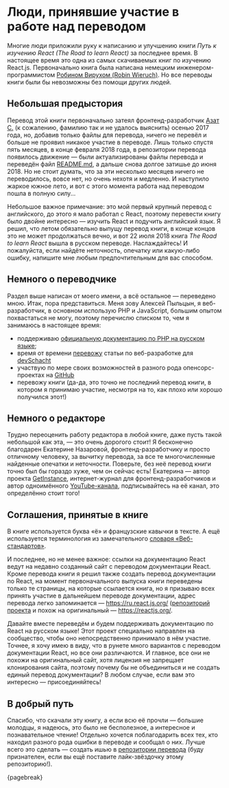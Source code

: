 # Люди, принявшие участие в работе над переводом

Многие люди приложили руку к написанию и улучшению книги *Путь к изучению React (The Road to learn React)* за последнее время. В настоящее время это одна из самых скачиваемых книг по изучению React.js. Первоначально книга была написана немецким инженером-программистом [Робином Вирухом (Robin Wieruch)](https://www.robinwieruch.de/). Но все переводы книги были бы невозможны без помощи других людей.

## Небольшая предыстория

Перевод этой книги первоначально затеял фронтенд-разработчик [Азат С.](https://github.com/azat-io) (к сожалению, фамилию так и не удалось выяснить) осенью 2017 года, но, добавив только файлы для перевода, ничего не перевёл и больше не проявил никакое участие в переводе. Лишь только спустя пять месяцев, в конце февраля 2018 года, в репозитории перевода появилось движение — были актуализированы файлы перевода и переведён файл [README.md](https://github.com/the-road-to-learn-react/the-road-to-learn-react-russian/blob/master/README.md), а дальше снова долгое затишье до июня 2018. Но не стоит думать, что за эти несколько месяцев ничего не переводилось, вовсе нет, но очень нехотя и медленно. И наступило жаркое южное лето, и вот с этого момента работа над переводом пошла в полную силу...

Небольшое важное примечание: это мой первый крупный перевод с английского, до этого я мало работал с React, поэтому перевести книгу было двойне интересно — изучить React и подучить английский язык. Я решил, что летом обязательно выпущу перевод книги, в конце концов это не может продолжаться вечно, и вот 22 июля 2018 книга _The Road to learn React_ вышла в русском переводе. Наслаждайтесь! И пожалуйста, если найдёте неточность, опечатку или какую-либо ошибку, напишите мне любым предпочтительным для вас способом.

## Немного о переводчике

Раздел выше написан от моего имени, а всё остальное — переведено мною. Итак, пора представиться. Меня зову Алексей Пыльцын, я веб-разработчик, в основном использую PHP и JavaScript, большим опытом похвастаться не могу, поэтому перечислю списком то, чем я занимаюсь в настоящее время:

* поддерживаю [официальную документацию по PHP на русском языке](http://docs.php.net/manual/ru/);
* время от времени [перевожу](https://medium.com/@lex111/latest) статьи по веб-разработке для [devSchacht](https://medium.com/devschacht)
* участвую по мере своих возможностей в разного рода опенсорс-проектах на [GitHub](https://github.com/lex111/)
* перевожу книги (да-да, это точно не последний перевод книги, в котором я принимаю участие, несмотря на то, как плохо или хорошо получился этот!)

## Немного о редакторе

Трудно переоценить работу редактора в любой книге, даже пусть такой небольшой как эта, — это очень дорогого стоит! Я бесконечно благодарен Екатерине Назаровой, фронтенд-разработчику и просто отличному человеку, за вычитку перевода, за все те многочисленные найденные опечатки и неточности. Поверьте, без неё перевод книги точно был бы гораздо хуже, чем он сейчас есть! Екатерина — автор проекта [GetInstance](https://getinstance.info), интернет-журнал для фронтенд-разработчиков и автор одноимённого [YouTube-канала](https://www.youtube.com/channel/UCEBHlT_L1ME6e9ixaRPp0wg), подписывайтесь на её канал, это определённо стоит того!

## Соглашения, принятые в книге

В книге используется буква «ё» и французские кавычки в тексте. А ещё используется терминология из замечательного [словаря «Веб-стандартов»](https://github.com/web-standards-ru/dictionary).

И последнее, но не менее важное: ссылки на документацию React ведут на недавно созданный сайт с переводом документации React. Кроме перевода книги я решил также создать перевод документации по React, на момент первоначального выпуска книги переведены только те страницы, на которые ссылается книга, но я призываю всех принять участие в дальнейшем переводе документации, адрес перевода легко запоминается — https://ru.react.js.org/ ([репозиторий проекта](https://github.com/js-rus/react-ru) и похож на оригинальный — https://reactjs.org/.

Давайте вместе переведём и будем поддерживать документацию по React на русском языке! Этот проект специально направлен на сообщество, чтобы оно непосредственно принимало в нём участие. Точнее, я хочу имею в виду, что в рунете много вариантов с переводом документации React, но все они различаются. И главное, все они не похожи на оригинальный сайт, хотя лицензия не запрещает клонирования сайта, поэтому почему бы не объединиться и не создать единый перевод документации? В любом случае, если вам это интересно — присоединяйтесь!

## В добрый путь

Спасибо, что скачали эту книгу, а если всю её прочли — большие молодцы, я надеюсь, это было не бесполезное, а интересное и познавательное чтение! Отдельно хочется поблагодарить всех тех, кто находил разного рода ошибки в переводе и сообщал о них. Лучше всего это сделать — создать ишью в [репозитории перевода](https://github.com/the-road-to-learn-react/the-road-to-learn-react-russian) (буду признателен, если вы ещё поставите лайк-звёздочку этому репозиторию!).

{pagebreak}

